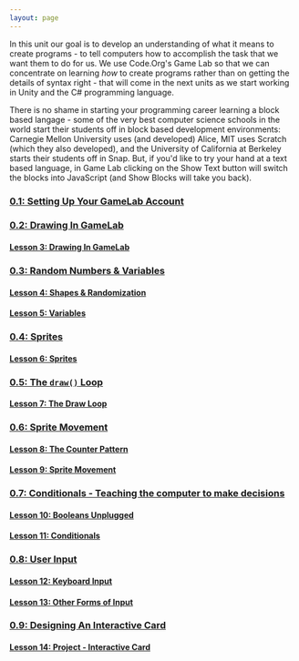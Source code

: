 ```yaml
---
layout: page
---
```


In this unit our goal is to develop an understanding of what it means to create programs - to tell computers how to accomplish the task that we want them to do for us. We use Code.Org's Game Lab so that we can concentrate on learning *how* to create programs rather than on getting the details of syntax right - that will come in the next units as we start working in Unity and the C# programming language.

There is no shame in starting your programming career learning a block based langage - some of the very best computer science schools in the world start their students off in block based development environments: Carnegie Mellon University uses (and developed) Alice, MIT uses Scratch (which they also developed), and the University of California at Berkeley starts their students off in Snap. But, if you'd like to try your hand at a text based language, in Game Lab clicking on the Show Text button will switch the blocks into JavaScript (and Show Blocks will take you back).

### [0.1: Setting Up Your GameLab Account](https://canvas.instructure.com/courses/1822877/modules/items/27950066)

### [0.2: Drawing In GameLab](https://canvas.instructure.com/courses/1822877/modules/items/27950075)

#### [Lesson 3: Drawing In GameLab](http://studio.code.org/s/csd3-2019/stage/3/puzzle/1)

### [0.3: Random Numbers & Variables](https://canvas.instructure.com/courses/1822877/modules/items/28036157)

#### [Lesson 4: Shapes & Randomization](http://studio.code.org/s/csd3-2019/stage/4/puzzle/1)

#### [Lesson 5: Variables](http://studio.code.org/s/csd3-2019/stage/5/puzzle/1)

### [0.4: Sprites](https://canvas.instructure.com/courses/1822877/modules/items/28044444)

#### [Lesson 6: Sprites](http://studio.code.org/s/csd3-2019/stage/6/puzzle/1)

### [0.5: The `draw()` Loop](https://canvas.instructure.com/courses/1822877/modules/items/28036171)

#### [Lesson 7: The Draw Loop](http://studio.code.org/s/csd3-2019/stage/7/puzzle/1)

### [0.6: Sprite Movement](https://canvas.instructure.com/courses/1822877/modules/items/28036180)

#### [Lesson 8: The Counter Pattern](http://studio.code.org/s/csd3-2019/stage/8/puzzle/1)

#### [Lesson 9: Sprite Movement](http://studio.code.org/s/csd3-2019/stage/9/puzzle/1)

### [0.7: Conditionals - Teaching the computer to make decisions](https://canvas.instructure.com/courses/1822877/modules/items/28036188)

#### [Lesson 10: Booleans Unplugged](http://studio.code.org/s/csd3-2019/stage/10/puzzle/1)

#### [Lesson 11: Conditionals](http://studio.code.org/s/csd3-2019/stage/11/puzzle/1)

### [0.8: User Input](https://canvas.instructure.com/courses/1822877/modules/items/28036191)

#### [Lesson 12: Keyboard Input](http://studio.code.org/s/csd3-2019/stage/12/puzzle/1)

#### [Lesson 13: Other Forms of Input](http://studio.code.org/s/csd3-2019/stage/13/puzzle/1)

### [0.9: Designing An Interactive Card](https://canvas.instructure.com/courses/1822877/modules/items/28036195)

#### [Lesson 14: Project - Interactive Card](http://studio.code.org/s/csd3-2019/stage/14/puzzle/1)

<!-- Pull in repostitory-scope variables from _data/page.yml -->
